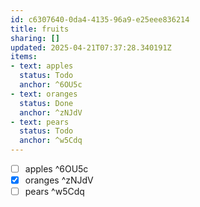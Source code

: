 ```yaml
---
id: c6307640-0da4-4135-96a9-e25eee836214
title: fruits
sharing: []
updated: 2025-04-21T07:37:28.340191Z
items:
- text: apples
  status: Todo
  anchor: ^6OU5c
- text: oranges
  status: Done
  anchor: ^zNJdV
- text: pears
  status: Todo
  anchor: ^w5Cdq
---
```


- [ ] apples  ^6OU5c
- [x] oranges  ^zNJdV
- [ ] pears  ^w5Cdq
